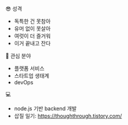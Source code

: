 😎 성격
- 독특한 건 못참아
- 유머 없이 못살아
- 여럿이 더 즐거워
- 이거 끝내고 잔다

🤑 관심 분야
- 플랫폼 서비스
- 스타트업 생태계
- devOps

💻
- node.js 기반 backend 개발
- 삽질 일기: https://thoughthrough.tistory.com/

<!---
newbieJanghan/newbieJanghan is a ✨ special ✨ repository because its `README.md` (this file) appears on your GitHub profile.
You can click the Preview link to take a look at your changes.
--->
